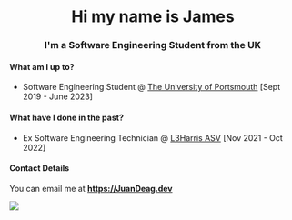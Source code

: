 <h1 align="center"> Hi my name is James </h1>
<h3 align="center">I'm a Software Engineering Student from the UK</h3>

#### What am I up to?
* Software Engineering Student @ [The University of Portsmouth](https://www.port.ac.uk/) [Sept 2019 - June 2023]

#### What have I done in the past?
* Ex Software Engineering Technician @ [L3Harris ASV](https://www.l3harris.com/all-capabilities/asview-control-system) [Nov 2021 - Oct 2022]

#### Contact Details
You can email me at **https://JuanDeag.dev**

![](https://komarev.com/ghpvc/?username=JuanDeagDev&color=00FFFF)
